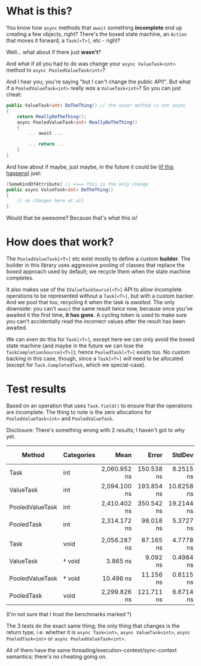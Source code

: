 # What is this?

You know how `async` methods that `await` something **incomplete** end up creating a few objects, right? There's
the boxed state machine, an `Action` that moves it forward, a `Task[<T>]`, etc - right?

Well... what about if there just **wasn't**?

And what if all you had to do was change your `async ValueTask<int>` method to `async PooledValueTask<int>`?

And I hear you; you're saying "but I can't change the public API!". But what if a `PooledValueTask<int>` really *was*
a `ValueTask<int>`? So you can just cheat:

``` c#
public ValueTask<int> DoTheThing() // the outer method is not async
{
	return ReallyDoTheThing();
	async PooledValueTask<int> ReallyDoTheThing()
	{
		... await ...

		... return ...
	}
}
```

And how about if maybe, just maybe, in the future it could be ([if this happens](https://github.com/dotnet/csharplang/issues/1407)) just:

``` c#
[SomeKindOfAttribute] // <=== this is the only change
public async ValueTask<int> DoTheThing()
{
	// no changes here at all
}
```

Would that be awesome? Because that's what this is!

# How does that work?

The `PooledValueTask[<T>]` etc exist mostly to define a custom **builder**. The builder in this library uses aggressive pooling of classes
that replace the *boxed* approach used by default; we recycle them when the state machine completes.

It also makes use of the `IValueTaskSource[<T>]` API to allow incomplete operations to be represented without a `Task[<T>]`, but with a custom backer.
And we pool that too, recycling it when the task is *awaited*. The only downside: you can't `await` the same result *twice* now, because
once you've awaited it the first time, **it has gone**. A cycling token is used to make sure you can't accidentally read the incorrect
values after the result has been awaited.

We can *even* do this for `Task[<T>]`, except here we can only avoid the boxed state machine (and maybe in the future we can lose the
`TaskCompletionSource[<T>]`); hence `PooledTask[<T>]` exists too. No custom backing in this case, though, since a `Task[<T>]` will
need to be allocated (except for `Task.CompletedTask`, which we special-case).

# Test results

Based on an operation that uses `Task.Yield()` to ensure that the operations are incomplete. The thing to note is the zero
allocations for `PooledValueTask<int>` and `PooledValueTask`.

Disclosure: There's something wrong with 2 results; I haven't got to why yet.

|          Method | Categories |         Mean |      Error |     StdDev |  Gen 0 |  Gen 1 | Gen 2 | Allocated |
|---------------- |----------- |-------------:|-----------:|-----------:|-------:|-------:|------:|----------:|
|            Task |        int | 2,060.952 ns | 150.538 ns |  8.2515 ns | 0.0352 |      - |     - |     120 B |
|       ValueTask |        int | 2,094.100 ns | 193.854 ns | 10.6258 ns | 0.0391 |      - |     - |     128 B |
| PooledValueTask |        int | 2,410.402 ns | 350.542 ns | 19.2144 ns |      - |      - |     - |         - |
|      PooledTask |        int | 2,314.172 ns |  98.018 ns |  5.3727 ns | 0.0273 |      - |     - |      96 B |
|                 |            |              |            |            |        |        |       |           |
|            Task |       void | 2,056.287 ns |  87.165 ns |  4.7778 ns | 0.0352 |      - |     - |     112 B |
|       ValueTask |     † void |     3.865 ns |   9.092 ns |  0.4984 ns | 0.0001 | 0.0000 |     - |       1 B |
| PooledValueTask |     † void |    10.496 ns |  11.156 ns |  0.6115 ns | 0.0001 | 0.0000 |     - |         - |
|      PooledTask |       void | 2,299.826 ns | 121.711 ns |  6.6714 ns | 0.0273 |      - |     - |      96 B |

(I'm not sure that I trust the benchmarks marked †)

The 3 tests do the exact same thing; the only thing that changes is the return type, i.e. whether it is `async Task<int>`, `async ValueTask<int>`, `async PooledTask<int>` or `async PooledValueTask<int>`.

All of them have the same threading/execution-context/sync-context semantics; there's no cheating going on.

